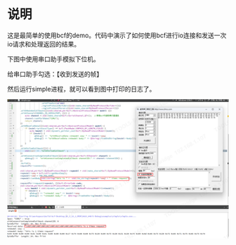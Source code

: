 ﻿说明
===

这是最简单的使用bcf的demo。代码中演示了如何使用bcf进行io连接和发送一次io请求和处理返回的结果。

下图中使用串口助手模拟下位机。

给串口助手勾选：【收到发送的帧】

然后运行simple进程，就可以看到图中打印的日志了。

![simple](./simple.png)
